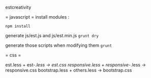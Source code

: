estcreativity


= javascript =
install modules :

`npm install`


generate js/est.js and js/est.min.js
`grunt dry`

generate those scripts when modifying them
`grunt`


= css =

est.less +  est-*.less -> est.css
responsive.less + responsive-*.less -> responsive.css
bootstrap.less + others.less -> bootstrap.css
